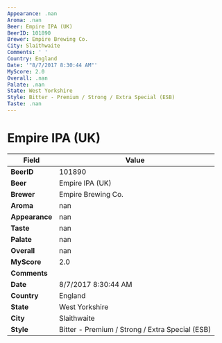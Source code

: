 ```yaml
---
Appearance: .nan
Aroma: .nan
Beer: Empire IPA (UK)
BeerID: 101890
Brewer: Empire Brewing Co.
City: Slaithwaite
Comments: ' '
Country: England
Date: '"8/7/2017 8:30:44 AM"'
MyScore: 2.0
Overall: .nan
Palate: .nan
State: West Yorkshire
Style: Bitter - Premium / Strong / Extra Special (ESB)
Taste: .nan
---
```


# Empire IPA (UK)

| Field         | Value |
|---------------|-------|
| **BeerID** | 101890 |
| **Beer** | Empire IPA (UK) |
| **Brewer** | Empire Brewing Co. |
| **Aroma** | nan |
| **Appearance** | nan |
| **Taste** | nan |
| **Palate** | nan |
| **Overall** | nan |
| **MyScore** | 2.0 |
| **Comments** |   |
| **Date** | 8/7/2017 8:30:44 AM |
| **Country** | England |
| **State** | West Yorkshire |
| **City** | Slaithwaite |
| **Style** | Bitter - Premium / Strong / Extra Special (ESB) |
